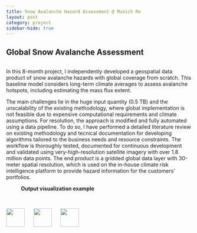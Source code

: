 ```yaml
---
title: Snow Avalanche Hazard Assessment @ Munich Re
layout: post
category: project
sidebar-hide: true
---
```


## Global Snow Avalanche Assessment


<span class="image left"><img src="{{ 'assets/images/input.jpg' | relative_url }}" alt="" /></span>

In this 8-month project, I independently developed a geospatial data product of snow avalanche hazards with global coverage from scratch. This baseline model considers long-term climate averages to assess avalanche hotspots, including estimating the mass flux extent.

The main challenges lie in the huge input quantity (0.5 TB) and the unscalability of the existing methodology, where global implementation is not feasible due to expensive computational requirements and climate assumptions. For resolution, the approach is modified and fully automated using a data pipeline. To do so, I have performed a detailed literature review on existing methodology and tecnical documentation for developing algorithms tailored to the business needs and resource constraints. The workflow is thoroughly tested, documented for continuous development and validated using very-high-resolution satellite imagery with over 1.8 million data points. The end product is a gridded global data layer with 30-meter spatial resolution, which is used on the in-house climate risk intelligence platform to provide hazard information for the customers' portfolios.

<figure>
	<span class="image left"><img src="{{ 'assets/images/model.jpg' | relative_url }}" alt="" /></span>
	<figcaption><b>Output visualization example</b></figcaption>
</figure>

<br>

<p float="left">
  <img src="https://raw.githubusercontent.com/FortAwesome/Font-Awesome/6.x/svgs/brands/microsoft.svg" width="50" height="50">
  &nbsp;&nbsp;&nbsp;&nbsp;
  <img src="https://raw.githubusercontent.com/FortAwesome/Font-Awesome/6.x/svgs/brands/python.svg" width="50" height="50">
  &nbsp;&nbsp;&nbsp;&nbsp;
  <img src="https://raw.githubusercontent.com/FortAwesome/Font-Awesome/6.x/svgs/solid/q.svg" width="50" height="50">
</p>